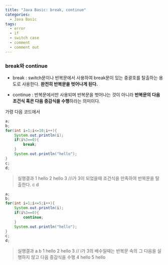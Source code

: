 ```yaml
---
title: "Java Basic: break, continue"
categories:
  - Java Basic
tags:
  - error
  - if
  - switch case
  - comment
  - comment out
---
```


### break와 continue

* break : switch문이나 반복문에서 사용하여 break문이 있는 중괄호를 탈출하는 용도로 사용한다.  **완전히 반복문을 벗어나게 된다.**

* continue : 반복문에서만 사용되며 반복문을 벗어나는 것이 아니라  **반복문의 다음 조건식 혹은  다음 증감식을 수행**하라는 의미이다.

가령 다음 코드에서
```java
a;
b;
for(int i=1;i<=10;i++){
	System.out.println(i);
	if(i%3==0){
		break;
	}
	System.out.println("hello");
}
c;
d;
```
> 실행결과
1
hello
2
hello
3		                     //i가 3이 되었을때 조건식을 만족하여 반복문을 탈출한다.
c
d


```java
a;
b;
for(int i=1;i<=5;i++){
	System.out.println(i);
	if(i%3==0){
		continue;
	}
	System.out.println("hello");
}
c;
d;
```
> 실행결과
a
b
1
hello
2
hello
3			                       // i가 3의 배수일때는 반복문 속의 그 다음을 실행하지 않고 다음 증감식을 수행
4
hello
5
hello



